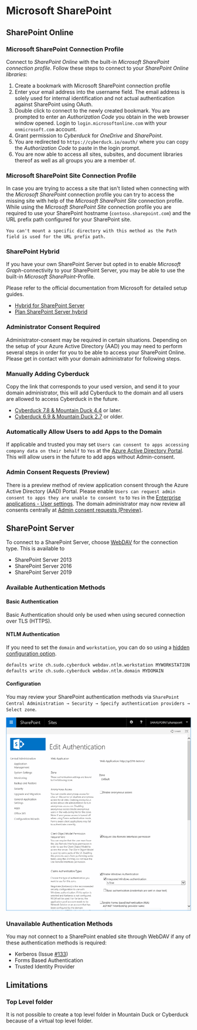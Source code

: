 Microsoft SharePoint
====

## SharePoint Online

### Microsoft SharePoint Connection Profile

Connect to *SharePoint Online* with the built-in *Microsoft SharePoint connection profile*. Follow these steps to connect to your *SharePoint Online libraries*:

1. Create a bookmark with Microsoft SharePoint connection profile
2. Enter your email address into the username field. The email address is solely used for internal identification and not actual authentication against SharePoint using OAuth.
3. Double click to connect to the newly created bookmark. You are prompted to enter an *Authorization Code* you obtain in the web browser window opened. Login to `login.microsoftonline.com` with your `onmicrosoft.com` account.
4. Grant permission to *Cyberduck* for *OneDrive* and *SharePoint*.
5. You are redirected to `https://cyberduck.io/oauth/` where you can copy the *Authorization Code* to paste in the login prompt.
6. You are now able to access all sites, subsites, and document libraries thereof as well as all groups you are a member of.

### Microsoft SharePoint Site Connection Profile

In case you are trying to access a site that isn't listed when connecting with the *Microsoft SharePoint* connection profile you can try to access the missing site with help of the *Microsoft SharePoint Site* connection profile. While using the *Microsoft SharePoint Site* connection profile you are required to use your SharePoint hostname (`contoso.sharepoint.com`) and the URL prefix path configured for your SharePoint site. 

```{note}
You can't mount a specific directory with this method as the Path field is used for the URL prefix path.
```

### SharePoint Hybrid
If you have your own SharePoint Server but opted in to enable *Microsoft Graph*-connectivity to your SharePoint Server, you may be able to use the built-in *Microsoft SharePoint*-Profile.

Please refer to the official documentation from Microsoft for detailed setup guides.

- [Hybrid for SharePoint Server](https://support.office.com/en-us/article/sharepoint-hybrid-4c89a95a-a58c-4fc1-974a-389d4f195383)
- [Plan SharePoint Server hybrid](https://docs.microsoft.com/en-us/sharepoint/hybrid/plan-sharepoint-server-hybrid)

### Administrator Consent Required

Administrator-consent may be required in certain situations. Depending on the setup of your Azure Active Directory (AAD) you may need to perform several steps in order for you to be able to access your SharePoint Online. Please get in contact with your domain administrator for following steps.

### Manually Adding Cyberduck

Copy the link that corresponds to your used version, and send it to your domain administrator, this will add Cyberduck to the domain and all users are allowed to access Cyberduck in the future.

- [Cyberduck 7.8 & Mountain Duck 4.4](https://login.microsoftonline.com/organizations/v2.0/adminconsent?client_id=f40bc18f-cd02-4212-b7f1-15243e4e2ad3&redirect_uri=https://cyberduck.io/oauth&scope=sites.readwrite.all%20files.readwrite.all%20offline_access%20user.read%20group.read.all%20groupmember.read.all) or later.
- [Cyberduck 6.9 & Mountain Duck 2.7](https://login.microsoftonline.com/organizations/v2.0/adminconsent?client_id=372770ba-bb24-436b-bbd4-19bc86310c0e&redirect_uri=https://cyberduck.io/oauth&scope=sites.readwrite.all%20files.readwrite.all%20offline_access%20user.read%20group.read.all%20groupmember.read.all) or older.

### Automatically Allow Users to add Apps to the Domain

If applicable and trusted you may set `Users can consent to apps accessing company data on their behalf` to `Yes` at the [Azure Active Directory Portal](https://aad.portal.azure.com/#blade/Microsoft_AAD_IAM/StartboardApplicationsMenuBlade/UserSettings). This will allow users in the future to add apps without Admin-consent.

### Admin Consent Requests (Preview)

There is a preview method of review application consent through the Azure Active Directory (AAD) Portal. Please enable `Users can request admin consent to apps they are unable to consent to` to `Yes` in the [Enterprise applications - User settings](https://aad.portal.azure.com/#blade/Microsoft_AAD_IAM/StartboardApplicationsMenuBlade/UserSettings). The domain administrator may now review all consents centrally at [Admin consent requests (Preview)](https://aad.portal.azure.com/#blade/Microsoft_AAD_IAM/StartboardApplicationsMenuBlade/AccessRequests).

## SharePoint Server

To connect to a SharePoint Server, choose [WebDAV](webdav/index.md) for the connection type. This is available to

- SharePoint Server 2013
- SharePoint Server 2016
- SharePoint Server 2019

### Available Authentication Methods

#### Basic Authentication

Basic Authentication should only be used when using secured connection over TLS (HTTPS).

#### NTLM Authentication

If you need to set the `domain` and `workstation`, you can do so using a [hidden configuration option](../cyberduck/preferences.md#hidden-configuration-options).

	defaults write ch.sudo.cyberduck webdav.ntlm.workstation MYWORKSTATION
	defaults write ch.sudo.cyberduck webdav.ntlm.domain MYDOMAIN

#### Configuration

You may review your SharePoint authentication methods via `SharePoint Central Administration → Security → Specify authentication providers → Select zone`.

![Authentication Admin Panel](_images/AuthenticationAdmin.png)

### Unavailable Authentication Methods

You may not connect to a SharePoint enabled site through WebDAV if any of these authentication methods is required:

- Kerberos (Issue [#133](https://github.com/iterate-ch/cyberduck/issues/12082))
- Forms Based Authentication
- Trusted Identity Provider

## Limitations

### Top Level folder
It is not possible to create a top level folder in Mountain Duck or Cyberduck because of a virtual top level folder.